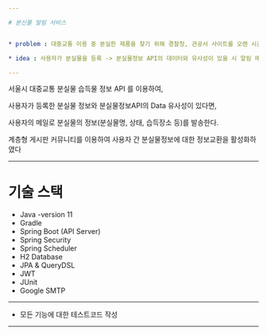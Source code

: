 ```yaml
---

# 분신물 알림 서비스


* problem : 대중교통 이용 중 분실한 제품을 찾기 위해 경찰청, 관공서 사이트를 오랜 시간 검색해야 한다.

* idea : 사용자가 분실물을 등록 -> 분실물정보 API의 데이터와 유사성이 있을 시 알림 메일 발송

---
```

서울시 대중교통 분실물 습득물 정보 API 를 이용하여,

사용자가 등록한 분실물 정보와 분실물정보API의 Data 유사성이 있다면,
 
사용자의 메일로 분실물의 정보(분실물명, 상태, 습득장소 등)를 발송한다.

계층형 게시판 커뮤니티를 이용하여 사용자 간 분실물정보에 대한 정보교환을 활성화하였다

---
# 기술 스택

* Java -version 11
* Gradle
* Spring Boot (API Server)
* Spring Security
* Spring Scheduler
* H2 Database
* JPA & QueryDSL
* JWT
* JUnit
* Google SMTP

---
* 모든 기능에 대한 테스트코드 작성
---



[//]: # (또한 대댓글 기능이 있는 게시판을 사용하여, 분실물 찾기 커뮤니티를 활성화시킨다.)
[//]: # ()
